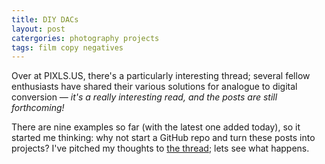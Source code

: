 ```yaml
---
title: DIY DACs
layout: post
catergories: photography projects
tags: film copy negatives
---
```


Over at PIXLS.US, there's a particularly interesting thread; several fellow enthusiasts have shared their various solutions for analogue to digital conversion — <i>it's a really interesting read, and the posts are still forthcoming!</i>

There are nine examples so far (with the latest one added today), so it started me thinking: why not start a GitHub repo and turn these posts into projects? I've pitched my thoughts to [the thread](https://discuss.pixls.us/t/diy-copy-stand-for-dslr-scanning/14833/71); lets see what happens.
